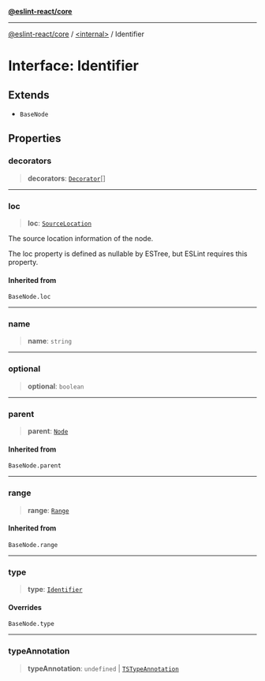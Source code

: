 [**@eslint-react/core**](../../README.md)

***

[@eslint-react/core](../../README.md) / [\<internal\>](../README.md) / Identifier

# Interface: Identifier

## Extends

- `BaseNode`

## Properties

### decorators

> **decorators**: [`Decorator`](Decorator.md)[]

***

### loc

> **loc**: [`SourceLocation`](SourceLocation.md)

The source location information of the node.

The loc property is defined as nullable by ESTree, but ESLint requires this property.

#### Inherited from

`BaseNode.loc`

***

### name

> **name**: `string`

***

### optional

> **optional**: `boolean`

***

### parent

> **parent**: [`Node`](../type-aliases/Node.md)

#### Inherited from

`BaseNode.parent`

***

### range

> **range**: [`Range`](../type-aliases/Range.md)

#### Inherited from

`BaseNode.range`

***

### type

> **type**: [`Identifier`](../README.md#identifier)

#### Overrides

`BaseNode.type`

***

### typeAnnotation

> **typeAnnotation**: `undefined` \| [`TSTypeAnnotation`](TSTypeAnnotation.md)
